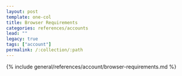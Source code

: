 ```yaml
---
layout: post
template: one-col
title: Browser Requirements
categories: references/accounts
lead: ""
legacy: true
tags: ["account"]
permalink: /:collection/:path
---
```



{% include general/references/account/browser-requirements.md %}
